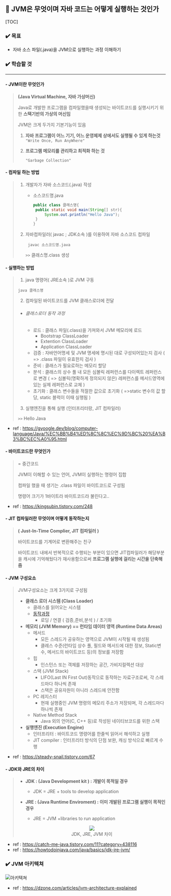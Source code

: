 ## :cactus:  JVM은 무엇이며 자바 코드는 어떻게 실행하는 것인가

[TOC]

### :heavy_check_mark: 목표

- 자바 소스 파일(.java)을 JVM으로 실행하는 과정 이해하기

  

### :heavy_check_mark: 학습할 것

---

#### - JVM이란 무엇인가

> **(Java Virtual Machine, 자바 가상머신)**
>
> Java로 개발한 프로그램을 컴파일했을때 생성되는 바이트코드를 실행시키기 위한 **스택기반의 가상의 머신임**
>
> JVM은 크게 두가지 기본기능이 있음
>
> 1. **자바 프로그램이 어느 기기, 어느 운영체제 상에서도 실행될 수 있게 하는것**
>    `"Write Once, Run AnyWhere"`
>
> 2. **프로그램 메모리를 관리하고 최적화 하는 것**
>
>    `"Garbage Collection"`



#### - 컴파일 하는 방법

> 1. 개발자가 자바 소스코드(.java) 작성
>
>    - 소스코드명.java
>
>      ```java
>      public class 클래스명{
>      	public static void main(String[] str){
>      		System.out.println("Hello Java");
>      	}
>      }
>      ```
>
> 2. 자바컴파일러( javac ; JDK소속 )를 이용하여 자바 소스코드 컴파일
>
>    ```
>     javac 소스코드명.java
>    ```
>    `>>` 클래스명.class 생성



#### - 실행하는 방법

>1. java 명령어( JRE소속 )로 JVM 구동
>
>   ```
>   java 클래스명
>   ```
>
>2.  컴파일된 바이트코드를 JVM 클래스로더에 전달
>
>   - ###### 클래스로더 동작 과정
>
>     - 로드 : 클래스 파일(.class)을 가져와서 JVM 메모리에 로드
>       - Bootstrap ClassLoader
>       - Extention ClassLoader
>       - Application ClassLoader
>     - 검증 : 자바언어명세 및 JVM 명세에 명시된 대로 구성되어있는지 검사 ( => .class 파일이 유효한지 검사 )
>     - 준비 : 클래스가 필요로하는 메모리 할당
>     - 분석 : 클래스의 상수 풀 내 모든 심볼릭 레퍼런스를 다이렉트 레퍼런스로 변경
>        ( => 심볼릭(명확하게 정의되지 않은) 레퍼런스를 메서드영역에 있는 실제 레퍼런스로 교체 )
>     - 초기화 : 클래스 변수들을 적절한 값으로 초기화 ( =>static 변수의 값 할당, static 블럭이 이때 실행됨 )
>
>3. 실행엔진을 통해 실행 (인터프리터랑, JIT 컴파일러)
>
>   `>>` Hello Java

- ref : https://gyoogle.dev/blog/computer-language/Java/%EC%BB%B4%ED%8C%8C%EC%9D%BC%20%EA%B3%BC%EC%A0%95.html



#### - 바이트코드란 무엇인가

> = 중간코드
>
> JVM이 이해할 수 있는 언어, JVM이 실행하는 명령어 집합
>
> 컴파일 했을 때 생기는 .class 파일이 바이트코드로 구성됨
>
> 명령어 크기가 1바이트라 바이트코드라 불린다고..

- ref : https://kingsubin.tistory.com/248

  

#### - JIT 컴파일러란 무엇이며 어떻게 동작하는지

> **( Just-In-Time Complier, JIT 컴파일러 )**
>
> 바이트코드를 기계어로 변환해주는 친구
>
> 바이트코드 내에서 반복적으로 수행되는 부분이 있으면 JIT컴파일러가 해당부분을 캐시에 기억해뒀다가 재사용함으로써 **프로그램 실행에 걸리는 시간을 단축해줌**



#### - JVM 구성요소

> JVM구성요소는 크게 3가지로 구성됨
>
> - **클래스 로더 시스템 (Class Loader)**
>   - 클래스를 읽어오는 시스템
>   - [동작과정](#클래스로더-동작-과정)
>     - 로딩 / 연결 ( 검증,준비,분석 ) / 초기화
> - **메모리 (JVM Memory) == 런타임 데이터 영역 (Runtime Data Areas)**
>   - 메서드
>     - 모든 스레드가 공유하는 영역으로 JVM이 시작될 때 생성됨
>     - 클레스 수준(런타임 상수 풀, 필드와 메서드에 대한 정보, Static변수, 메서드의 바이트코드 등)의 정보를 저장함
>   - 힙
>     - 인스턴스 또는 객체를 저장하는 공간, 가비지컬렉션 대상
>   - 스택 (JVM Stack)
>     - LIFO(Last IN First Out)동작으로 동작하는 자료구조로써, 각 스레드마다 하나씩 존재
>     - 스택은 공유자원이 아니라 스레드에 안전함
>   - PC 레지스터
>     - 현재 실행중인 JVM 명령의 메모리 주소가 저장되며, 각 스레드마다 하나씩 존재
>   - Native Method Stack
>     - Java 외의 언어(C, C++ 등)로 작성된 네이티브코드를 위한 스택
> - **실행엔진 (Execution Engine)**
>   - 인터프리터 : 바이트코드 명령어를 한줄씩 읽어서 해석하고 실행
>   - JIT compiler : 인터프리터 방식의 단점 보완, 캐싱 방식으로 빠르게 수행

- ref : https://steady-snail.tistory.com/67

#### - JDK와 JRE의 차이

>- **JDK : (Java Development kit ) : 개발이 목적일 경우**
>
>   - JDK = JRE + tools to develop application
>
>- **JRE : (Java Runtime Enviroment) : 이미 개발된 프로그램 실행이 목적인 경우**
>   - JRE = JVM +libraries to run application
>
>
> <figure align="center">
>     <img src="https://img1.daumcdn.net/thumb/R1280x0/?scode=mtistory2&fname=https%3A%2F%2Fblog.kakaocdn.net%2Fdn%2FbdyAwE%2FbtqM4zPa2T4%2F5qOskY2htyUYDxJBHTDE3K%2Fimg.png">
>     <figcaption>
>     JDK, JRE, JVM 차이
>     </figcaption>
> </figure>

- ref : https://catch-me-java.tistory.com/11?category=438116
- ref : https://howtodoinjava.com/java/basics/jdk-jre-jvm/



### :heavy_check_mark: JVM 아키텍쳐

![아키텍쳐](https://img1.daumcdn.net/thumb/R1280x0/?scode=mtistory2&fname=https%3A%2F%2Fblog.kakaocdn.net%2Fdn%2Fb0VlMd%2FbtqAgEhsKL7%2Fv0QKQkqe38VTRurO23Tr31%2Fimg.png)

- ref : https://dzone.com/articles/jvm-architecture-explained